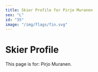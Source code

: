 ```yaml
---
title: Skier Profile for Pirjo Muranen
sex: "L"
id: "35"
image: "/img/flags/fin.svg" 
---
```


# Skier Profile

This page is for: Pirjo Muranen.
    